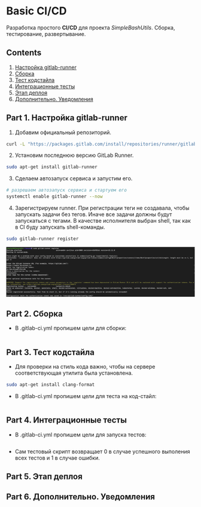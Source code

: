 # Basic CI/CD

Разработка простого **CI/CD** для проекта *SimpleBashUtils*. Сборка, тестирование, развертывание.


## Contents

1. [Настройка gitlab-runner](#part-1-настройка-gitlab-runner)  
2. [Сборка](#part-2-сборка)  
3. [Тест кодстайла](#part-3-тест-кодстайла)   
4. [Интеграционные тесты](#part-4-интеграционные-тесты)  
5. [Этап деплоя](#part-5-этап-деплоя)  
6. [Дополнительно. Уведомления](#part-6-дополнительно-уведомления)

## Part 1. Настройка **gitlab-runner**

1. Добавим официальный репозиторий.

```bash
curl -L "https://packages.gitlab.com/install/repositories/runner/gitlab-runner/script.deb.sh" | sudo bash
```

2. Установим последнюю версию GitLab Runner.

```bash
sudo apt-get install gitlab-runner
```

3. Сделаем автозапуск сервиса и запустим его.

```bash
# разрешаем автозапуск сервиса и стартуем его
systemctl enable gitlab-runner --now
```

4. Зарегистрируем runner. При регистрации теги не создавала, чтобы запускать задачи без тегов. Иначе все задачи должны будут запускаться с тегами. В качестве исполнителя выбран shell, так как в CI буду запускать shell-команды.

```bash
sudo gitlab-runner register
```

![1](../misc/images/1.png)


## Part 2. Сборка

- В .gitlab-ci.yml пропишем цели для сборки:

```yml

```
## Part 3. Тест кодстайла

- Для проверки на стиль кода важно, чтобы на сервере соответствующая утилита была установлена.

```bash
sudo apt-get install clang-format
```

- В .gitlab-ci.yml пропишем цели для теста на код-стайл:

```yml

```


## Part 4. Интеграционные тесты

- В .gitlab-ci.yml пропишем цели для запуска тестов:

```yml

```

- Сам тестовый скрипт возвращает 0 в случае успешного выполения всех тестов и 1 в случае ошибки.

## Part 5. Этап деплоя

## Part 6. Дополнительно. Уведомления